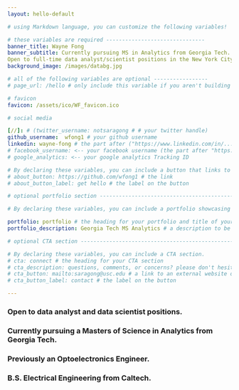```yaml
---
layout: hello-default

# using Markdown language, you can customize the following variables!

# these variables are required -------------------------------
banner_title: Wayne Fong
banner_subtitle: Currently pursuing MS in Analytics from Georgia Tech. 
Open to full-time data analyst/scientist positions in the New York City, NY and Los Angeles, CA. 
background_image: /images/databg.jpg

# all of the following variables are optional -----------------
# page_url: /hello # only include this variable if you aren't building the page to your primary domain

# favicon
favicon: /assets/ico/WF_favicon.ico

# social media

[//]: # (twitter_username: notsaragong # # your twitter handle)
github_username:  wfong1 # your github username
linkedin: wayne-fong # the part after ("https://www.linkedin.com/in/...")
# facebook_username: <-- your facebook username (the part after "https://www.facebook.com/...")
# google_analytics: <-- your google analytics Tracking ID

# By declaring these variables, you can include a button that links to an external website or to media.
# about_button: https://github.com/wfong1 # the link
# about_button_label: get hello # the label on the button

# optional portfolio section ------------------------------------------

# By declaring these variables, you can include a portfolio showcasing your work and organize your portfolio's items into a custom layout, all without adding any CSS. In addition, you must 1) create an HTML file in the_includes folder for each project with the text you'd like to display, and 2) create a YAML file in the _data folder describing the order in which each project should be shown and categorized. See `/includes/example.html` and `/_data/work.yml` for examples.

portfolio: portfolio # the heading for your portfolio and title of your YAML file
portfolio_description: Georgia Tech MS Analytics # a description to be desplayed below the heading and above the content

# optional CTA section --------------------------------------------------

# By declaring these variables, you can include a CTA section.
# cta: connect # the heading for your CTA section
# cta_description: questions, comments, or concerns? please don't hesitate to reach out. # a description to be desplayed below the heading and above the content
# cta_button: mailto:saragong@usc.edu # a link to an external website or to media
# cta_button_label: contact # the label on the button

---			
```

[//]: # (write a bit about yourself here)
### Open to data analyst and data scientist positions. 
### Currently pursuing a Masters of Science in Analytics from Georgia Tech.
### Previously an Optoelectronics Engineer. 
### B.S. Electrical Engineering from Caltech.  

